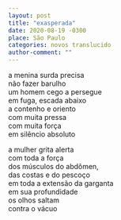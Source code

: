 ```yaml
---
layout: post
title: "exasperada"
date: 2020-08-19 -0300
place: São Paulo
categories: novos translucido
author-comment: ""
---
```


<!--more-->
a menina surda precisa  
não fazer barulho  
um homem cego a persegue  
em fuga, escada abaixo  
a contenho e oriento  
com muita pressa  
com muita força  
em silêncio absoluto  

a mulher grita alerta  
com toda a força  
dos músculos do abdômen,  
das costas e do pescoço  
em toda a extensão da garganta  
em sua profundidade  
os olhos saltam  
contra o vácuo  
